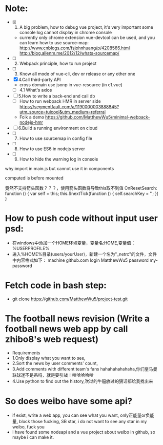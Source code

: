 # Note:
- [x] 1. A big problem, how to debug vue project, it's very important some console log cannot display in chrome console
  - currently only chrome extension vue-devtool can be used, and you can learn how to use source-map: http://www.cnblogs.com/fsjohnhuang/p/4208566.html
http://blog.allenm.me/2012/12/whats-sourcemap/
- [ ] 2. Webpack principle, how to run project
- [ ] 3. Know all mode of vue-cli, dev or release or any other one
- [x] 4.Call third-party API
  - cross domain use jsonp in vue-resource (in c1.vue)
  - [ ] 4.1 What's axios 
- [ ] 5.How to write a back-end and call db
  - [ ] How to run webpack HMR in server side https://segmentfault.com/a/1190000003888845?utm_source=tuicool&utm_medium=referral
  - Folk a demo https://github.com/MatthewWu5/minimal-webpack-nodejs-hmr
- [ ] 6.Build a running environment on cloud
- [ ] 7. How to use sourcemap in config file
- [ ] 8. How to use ES6 in nodejs server
- [ ] 9. How to hide the warning log in console

why import in main.js but cannot use it in components

computed is before mounted 

竟然不支持箭头函数？？？，使用箭头函数将导致this取不到值
OnResetSearch: function () {
      var self = this;
      this.$nextTick(function () {
        self.searchKey = '';
      })
    }
    
# How to push code without input user psd:
 - 在windows中添加一个HOME环境变量，变量名:HOME,变量值：%USERPROFILE%
 - 进入%HOME%目录(users/yourUser)，新建一个名为"_netrc"的文件，文件中内容格式如下：
machine github.com
login MatthewWu5
password my-password

# Fetch code in bash step:
 - git clone https://github.com/MatthewWu5/project-test.git

 # The football news revision (Write a football news web app by call zhibo8's web request)
 - Requirements
 - 1.Only display what you want to see,
 - 2.Sort the news by user comments' count,
 - 3.Add comments with different team's fans hahahahahahaha,你们皇马曼联球迷不是吊吗，就是要引战！哈哈哈哈哈
 - 4.Use python to find out the history,吹过的牛逼放过的狠话都给我找出来

 # So does weibo have some api? 
 - if exist, write a web app, you can see what you want, only正能量or负能量, block those fucking, SB star, i do not want to see any star in my weibo, fuck you
 - I have found some nodeapi and a vue project about weibo in github, so maybe i can make it.

